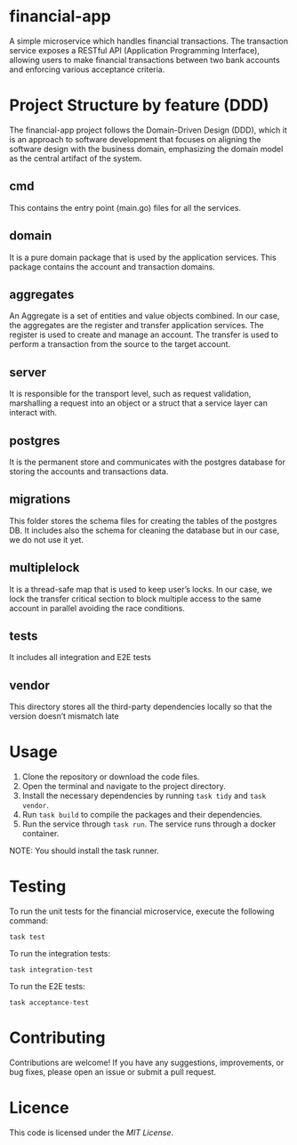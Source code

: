 # financial-app
A simple microservice which handles financial transactions. The transaction service exposes a RESTful API (Application Programming Interface), allowing users to make financial transactions between two bank accounts and enforcing various acceptance criteria.

# Project Structure by feature (DDD)
The financial-app project follows the Domain-Driven Design (DDD), which it is an approach to software development that focuses on aligning the software design with the business domain, emphasizing the domain model as the central artifact of the system.
## cmd
This contains the entry point (main.go) files for all the services.
## domain
It is a pure domain package that is used by the application services. This package contains the account and transaction domains.
## aggregates
An Aggregate is a set of entities and value objects combined. In our case, the aggregates are the register and transfer application services. The register is used to create and manage an account. The transfer is used to perform a transaction from the source to the target account.
## server
It is responsible for the transport level, such as request validation, marshalling a request into an object or a struct that a service layer can interact with.
## postgres
It is the permanent store and communicates with the postgres database for storing the accounts and transactions data.
## migrations
This folder stores the schema files for creating the tables of the postgres DB. It includes also the schema for cleaning the database but in our case, we do not use it yet.
## multiplelock
It is a thread-safe map that is used to keep user’s locks. In our case, we lock the transfer critical section to block multiple access to the same account in parallel avoiding the race conditions.
## tests
It includes all integration and E2E tests
## vendor
This directory stores all the third-party dependencies locally so that the version doesn’t mismatch late

# Usage
1. Clone the repository or download the code files.
2. Open the terminal and navigate to the project directory.
3. Install the necessary dependencies by running `task tidy` and `task vendor`.
4. Run `task build` to compile the packages and their dependencies.
5. Run the service through `task run`. The service runs through a docker container.

NOTE: You should install the task runner.

# Testing
To run the unit tests for the financial microservice, execute the following command:
```
task test
```
To run the integration tests:
```
task integration-test
```
To run the E2E tests:
```
task acceptance-test
```

# Contributing
Contributions are welcome! If you have any suggestions, improvements, or bug fixes, please open an issue or submit a pull request.

# Licence
This code is licensed under the *MIT License*.
